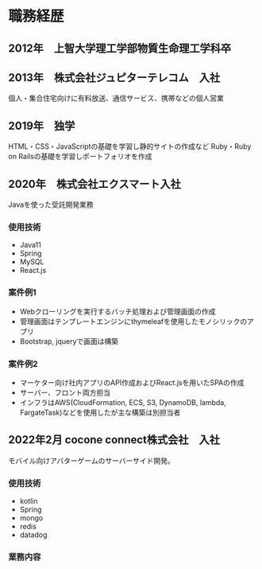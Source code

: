# 職務経歴

## 2012年　上智大学理工学部物質生命理工学科卒
## 2013年　株式会社ジュピターテレコム　入社
個人・集合住宅向けに有料放送、通信サービス、携帯などの個人営業
## 2019年　独学
HTML・CSS・JavaScriptの基礎を学習し静的サイトの作成など
Ruby・Ruby on Railsの基礎を学習しポートフォリオを作成
## 2020年　株式会社エクスマート入社
Javaを使った受託開発業務
### 使用技術
- Java11
- Spring
- MySQL
- React.js

### 案件例1
- Webクローリングを実行するバッチ処理および管理画面の作成
- 管理画面はテンプレートエンジンにthymeleafを使用したモノシリックのアプリ
- Bootstrap, jqueryで画面は構築

### 案件例2
-  マーケター向け社内アプリのAPI作成およびReact.jsを用いたSPAの作成
-  サーバー、フロント両方担当
-  インフラはAWS(CloudFormation, ECS, S3, DynamoDB, lambda, FargateTask)などを使用したが主な構築は別担当者

## 2022年2月 cocone connect株式会社　入社
モバイル向けアバターゲームのサーバーサイド開発。
### 使用技術
- kotlin
- Spring
- mongo
- redis
- datadog

### 業務内容
